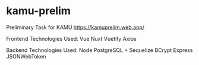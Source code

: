 # kamu-prelim

Preliminary Task for KAMU
https://kamuprelim.web.app/

Frontend Technologies Used:
Vue
Nuxt
Vuetify
Axios

Backend Technologies Used:
Node
PostgreSQL + Sequelize
BCrypt
Express
JSONWebToken
